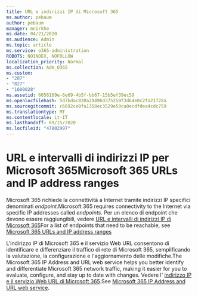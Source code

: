 ```yaml
---
title: URL e indirizzi IP di Microsoft 365
ms.author: pebaum
author: pebaum
manager: mnirkhe
ms.date: 04/21/2020
ms.audience: Admin
ms.topic: article
ms.service: o365-administration
ROBOTS: NOINDEX, NOFOLLOW
localization_priority: Normal
ms.collection: Adm_O365
ms.custom:
- "287"
- "827"
- "1600028"
ms.assetid: 6056169e-6e69-4b5f-bb67-15b5ef39ec59
ms.openlocfilehash: 5d7bdac820a29496d375259f3d64e0c2fa21728a
ms.sourcegitcommit: c6692ce0fa1358ec3529e59ca0ecdfdea4cdc759
ms.translationtype: MT
ms.contentlocale: it-IT
ms.lasthandoff: 09/15/2020
ms.locfileid: "47802997"
---
```

# <a name="microsoft-365-urls-and-ip-address-ranges"></a><span data-ttu-id="baf0a-102">URL e intervalli di indirizzi IP per Microsoft 365</span><span class="sxs-lookup"><span data-stu-id="baf0a-102">Microsoft 365 URLs and IP address ranges</span></span>

<span data-ttu-id="baf0a-103">Microsoft 365 richiede la connettività a Internet tramite indirizzi IP specifici denominati *endpoint*.</span><span class="sxs-lookup"><span data-stu-id="baf0a-103">Microsoft 365 requires connectivity to the Internet via specific IP addresses called *endpoints*.</span></span>
<span data-ttu-id="baf0a-104">Per un elenco di endpoint che devono essere raggiungibili, vedere [URL e intervalli di indirizzi IP di Microsoft 365](https://docs.microsoft.com/office365/enterprise/urls-and-ip-address-ranges)</span><span class="sxs-lookup"><span data-stu-id="baf0a-104">For a list of endpoints that need to be reachable, see [Microsoft 365 URLs and IP address ranges](https://docs.microsoft.com/office365/enterprise/urls-and-ip-address-ranges)</span></span> 

<span data-ttu-id="baf0a-105">L'indirizzo IP di Microsoft 365 e il servizio Web URL consentono di identificare e differenziare il traffico di rete di Microsoft 365, semplificando la valutazione, la configurazione e l'aggiornamento delle modifiche.</span><span class="sxs-lookup"><span data-stu-id="baf0a-105">The Microsoft 365 IP Address and URL web service helps you better identify and differentiate Microsoft 365 network traffic, making it easier for you to evaluate, configure, and stay up to date with changes.</span></span> <span data-ttu-id="baf0a-106">Vedere l' [indirizzo IP e il servizio Web URL di Microsoft 365](https://docs.microsoft.com/office365/enterprise/office-365-ip-web-service).</span><span class="sxs-lookup"><span data-stu-id="baf0a-106">See [Microsoft 365 IP Address and URL web service](https://docs.microsoft.com/office365/enterprise/office-365-ip-web-service).</span></span>